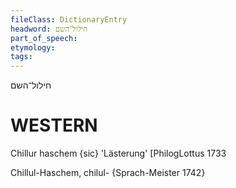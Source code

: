```yaml
---
fileClass: DictionaryEntry
headword: חילול־השם
part_of_speech: 
etymology: 
tags: 
---
```

חילול־השם

WESTERN
========

Chillur haschem {sic} 'Lästerung' [PhilogLottus 1733

Chillul-Haschem, chilul- {Sprach-Meister 1742}
